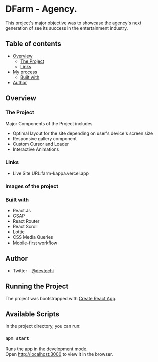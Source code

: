  # DFarm -  Agency.

This project's major objective was to showcase the agency's next generation of see its success in the entertainment industry.
## Table of contents

- [Overview](#overview)
  - [The Project](#the-project)
  - [Links](#links)
- [My process](#my-process)
  - [Built with](#built-with)
- [Author](#author)


## Overview

### The Project

Major Components of the Project includes

- Optimal layout for the site depending on user's device's screen size
- Responsive gallery component
- Custom Cursor and Loader
- Interactive Animations


### Links

- Live Site URL:farm-kappa.vercel.app

### Images of the project



### Built with

- React.Js
- GSAP
- React Router
- React Scroll
- Lottie
- CSS Media Queries
- Mobile-first workflow

## Author

- Twitter - [@devtochi](https://www.twitter.com/@jhimmyofficial)

## Running the Project

The project was bootstrapped with [Create React App](https://github.com/facebook/create-react-app).

## Available Scripts

In the project directory, you can run:

### `npm start`

Runs the app in the development mode.\
Open [http://localhost:3000](http://localhost:3000) to view it in the browser.

